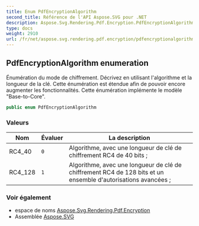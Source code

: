 ```yaml
---
title: Enum PdfEncryptionAlgorithm
second_title: Référence de l'API Aspose.SVG pour .NET
description: Aspose.Svg.Rendering.Pdf.Encryption.PdfEncryptionAlgorithm énumération. Énumération du mode de chiffrement. Décrivez en utilisant lalgorithme et la longueur de la clé. Cette énumération est étendue afin de pouvoir encore augmenter les fonctionnalités. Cette énumération implémente le modèle BasetoCore.
type: docs
weight: 2910
url: /fr/net/aspose.svg.rendering.pdf.encryption/pdfencryptionalgorithm/
---
```

## PdfEncryptionAlgorithm enumeration

Énumération du mode de chiffrement. Décrivez en utilisant l'algorithme et la longueur de la clé. Cette énumération est étendue afin de pouvoir encore augmenter les fonctionnalités. Cette énumération implémente le modèle "Base-to-Core".

```csharp
public enum PdfEncryptionAlgorithm
```

### Valeurs

| Nom | Évaluer | La description |
| --- | --- | --- |
| RC4_40 | `0` | Algorithme, avec une longueur de clé de chiffrement RC4 de 40 bits ; |
| RC4_128 | `1` | Algorithme, avec une longueur de clé de chiffrement RC4 de 128 bits et un ensemble d'autorisations avancées ; |

### Voir également

* espace de noms [Aspose.Svg.Rendering.Pdf.Encryption](../../aspose.svg.rendering.pdf.encryption/)
* Assemblée [Aspose.SVG](../../)


